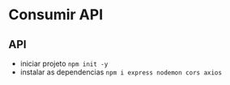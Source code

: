 # Consumir API

## API
 - iniciar projeto `npm init -y`
 - instalar as dependencias `npm i express nodemon cors axios`